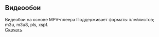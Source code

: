 ## Видеообои
Видеобои на основе MPV-плеера
Поддерживает форматы плейлистов; m3u, m3u8, pls, xspf.  
[Скачать]( https://drive.google.com/file/d/1hju01LHg0biXyCH5OFXLc-t859ebMOmV/view?usp=sharing )
